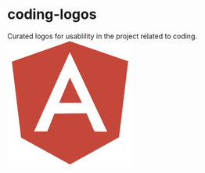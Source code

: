 # coding-logos
 Curated logos for usablility in the project related to coding.
![Angular JS](angularjs.svg)
